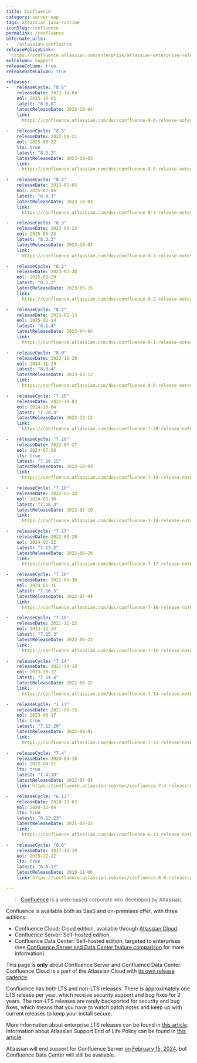 ```yaml
---
title: Confluence
category: server-app
tags: atlassian java-runtime
iconSlug: confluence
permalink: /confluence
alternate_urls:
-   /atlassian-confluence
releasePolicyLink: 
  https://confluence.atlassian.com/enterprise/atlassian-enterprise-releases-948227420.html#LongTermSupportreleases-Policyanddetails
eolColumn: Support
releaseColumn: true
releaseDateColumn: true

releases:
-   releaseCycle: "8.6"
    releaseDate: 2023-10-04
    eol: 2025-10-05
    latest: "8.6.0"
    latestReleaseDate: 2023-10-04
    link:
      https://confluence.atlassian.com/doc/confluence-8-6-release-notes-1289421595.html
    
-   releaseCycle: "8.5"
    releaseDate: 2023-08-21
    eol: 2025-08-22
    lts: true
    latest: "8.5.2"
    latestReleaseDate: 2023-10-03
    link: 
      https://confluence.atlassian.com/doc/confluence-8-5-release-notes-1252010185.html

-   releaseCycle: "8.4"
    releaseDate: 2023-07-05
    eol: 2025-07-06
    latest: "8.4.3"
    latestReleaseDate: 2023-10-03
    link: 
      https://confluence.atlassian.com/doc/confluence-8-4-release-notes-1251411547.html

-   releaseCycle: "8.3"
    releaseDate: 2023-05-22
    eol: 2025-05-23
    latest: "8.3.3"
    latestReleaseDate: 2023-10-03
    link: 
      https://confluence.atlassian.com/doc/confluence-8-3-release-notes-1236928237.html

-   releaseCycle: "8.2"
    releaseDate: 2023-03-28
    eol: 2025-03-29
    latest: "8.2.3"
    latestReleaseDate: 2023-05-15
    link: 
      https://confluence.atlassian.com/doc/confluence-8-2-release-notes-1216971744.html

-   releaseCycle: "8.1"
    releaseDate: 2023-02-13
    eol: 2025-02-14
    latest: "8.1.4"
    latestReleaseDate: 2023-04-04
    link: 
      https://confluence.atlassian.com/doc/confluence-8-1-release-notes-1206791873.html

-   releaseCycle: "8.0"
    releaseDate: 2022-11-28
    eol: 2024-11-29
    latest: "8.0.4"
    latestReleaseDate: 2023-02-12
    link: 
      https://confluence.atlassian.com/doc/confluence-8-0-release-notes-1127254402.html

-   releaseCycle: "7.20"
    releaseDate: 2022-10-03
    eol: 2024-10-04
    latest: "7.20.3"
    latestReleaseDate: 2022-12-12
    link: 
      https://confluence.atlassian.com/doc/confluence-7-20-release-notes-1142251039.html

-   releaseCycle: "7.19"
    releaseDate: 2022-07-27
    eol: 2024-07-28
    lts: true
    latest: "7.19.15"
    latestReleaseDate: 2023-10-03
    link: 
      https://confluence.atlassian.com/doc/confluence-7-19-release-notes-1141976784.html

-   releaseCycle: "7.18"
    releaseDate: 2022-05-28
    eol: 2024-05-30
    latest: "7.18.3"
    latestReleaseDate: 2022-07-10
    link: 
      https://confluence.atlassian.com/doc/confluence-7-18-release-notes-1115677302.html

-   releaseCycle: "7.17"
    releaseDate: 2022-03-20
    eol: 2024-03-22
    latest: "7.17.5"
    latestReleaseDate: 2022-06-20
    link: 
      https://confluence.atlassian.com/doc/confluence-7-17-release-notes-1108683391.html

-   releaseCycle: "7.16"
    releaseDate: 2022-01-30
    eol: 2024-01-31
    latest: "7.16.5"
    latestReleaseDate: 2022-07-04
    link: 
      https://confluence.atlassian.com/doc/confluence-7-16-release-notes-1087527591.html

-   releaseCycle: "7.15"
    releaseDate: 2021-11-22
    eol: 2023-11-24
    latest: "7.15.3"
    latestReleaseDate: 2022-06-22
    link: 
      https://confluence.atlassian.com/doc/confluence-7-16-release-notes-1087527591.html

-   releaseCycle: "7.14"
    releaseDate: 2021-10-10
    eol: 2023-10-12
    latest: "7.14.4"
    latestReleaseDate: 2022-06-22
    link: 
      https://confluence.atlassian.com/doc/confluence-7-14-release-notes-1063176411.html

-   releaseCycle: "7.13"
    releaseDate: 2021-08-15
    eol: 2023-08-17
    lts: true
    latest: "7.13.20"
    latestReleaseDate: 2023-08-01
    link: 
      https://confluence.atlassian.com/doc/confluence-7-13-release-notes-1044114085.html

-   releaseCycle: "7.4"
    releaseDate: 2020-04-18
    eol: 2022-04-21
    lts: true
    latest: "7.4.18"
    latestReleaseDate: 2022-07-03
    link: https://confluence.atlassian.com/doc/confluence-7-4-release-notes-994312218.html

-   releaseCycle: "6.13"
    releaseDate: 2018-12-02
    eol: 2020-12-04
    lts: true
    latest: "6.13.23"
    latestReleaseDate: 2021-08-22
    link: 
      https://confluence.atlassian.com/doc/confluence-6-13-release-notes-959288785.html

-   releaseCycle: "6.6"
    releaseDate: 2017-12-10
    eol: 2019-12-12
    lts: true
    latest: "6.6.17"
    latestReleaseDate: 2019-11-06
    link: https://confluence.atlassian.com/doc/confluence-6-6-release-notes-940116151.html

---
```


> [Confluence](https://www.atlassian.com/software/confluence) is a web-based corporate wiki
> developed by Atlassian.

Confluence is available both as SaaS and on-premises offer, with three editions:

- Confluence Cloud: Cloud edition, available through [Atlassian Cloud](https://www.atlassian.com/licensing/cloud).
- Confluence Server: Self-hosted edition.
- Confluence Data Center: Self-hosted edition, targeted to enterprises (see [Confluence Server and Data
  Center feature comparison](https://confluence.atlassian.com/conf85/confluence-server-and-data-center-feature-comparison-1283361452.html)
  for more information).

This page is **only** about Confluence Server and Confluence Data Center. Confluence Cloud is a part
of the Atlassian Cloud with [its own release cadence](https://confluence.atlassian.com/cloud/blog).

Confluence has both LTS and non-LTS releases. There is approximately one LTS release per year,
which receive security support and bug fixes for 2 years. The non-LTS releases are rarely backported
for security and bug fixes, which means that you have to watch patch notes and keep up with current
releases to keep your install secure.

More information about enterprise LTS releases can be found in 
[this article](https://www.atlassian.com/blog/enterprise/introducing-enterprise-releases).
Information about Atlassian Support End of Life Policy can be found in
[this article](https://confluence.atlassian.com/support/atlassian-support-end-of-life-policy-201851003.html).

Atlassian will end support for Confluence Server
[on February 15, 2024](https://www.atlassian.com/migration/assess/journey-to-cloud),
but Confluence Data Center will still be available.
